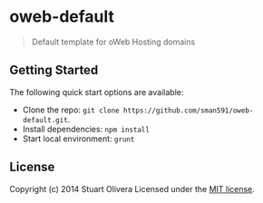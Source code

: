 # oweb-default

> Default template for oWeb Hosting domains


## Getting Started

The following quick start options are available:

* Clone the repo: `git clone https://github.com/sman591/oweb-default.git`.
* Install dependencies: `npm install`
* Start local environment: `grunt`

## License
Copyright (c) 2014 Stuart Olivera
Licensed under the [MIT license](LICENSE-MIT).
